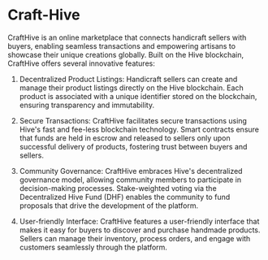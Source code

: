 # Craft-Hive
CraftHive is an online marketplace that connects handicraft sellers with buyers, enabling seamless transactions and empowering artisans to showcase their unique creations globally. 
Built on the Hive blockchain, CraftHive offers several innovative features:

1. Decentralized Product Listings: Handicraft sellers can create and manage their product listings directly on the Hive blockchain. Each product is associated with a unique identifier stored on the blockchain, ensuring transparency and immutability.

2. Secure Transactions: CraftHive facilitates secure transactions using Hive's fast and fee-less blockchain technology. Smart contracts ensure that funds are held in escrow and released to sellers only upon successful delivery of products, fostering trust between buyers and sellers.

3. Community Governance: CraftHive embraces Hive's decentralized governance model, allowing community members to participate in decision-making processes. Stake-weighted voting via the Decentralized Hive Fund (DHF) enables the community to fund proposals that drive the development of the platform.

4. User-friendly Interface: CraftHive features a user-friendly interface that makes it easy for buyers to discover and purchase handmade products. Sellers can manage their inventory, process orders, and engage with customers seamlessly through the platform.

